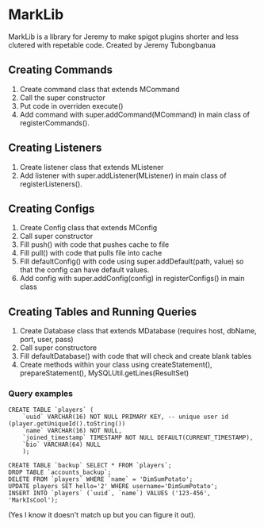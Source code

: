 <h1>MarkLib</h1>
<p>
MarkLib is a library for Jeremy to make spigot plugins shorter and less clutered with repetable code.
Created by Jeremy Tubongbanua
</p>

<h2>Creating Commands</h2>
<p>
<ol>
<li>Create command class that extends MCommand</li>
<li>Call the super constructor</li>
<li>Put code in overriden execute()</li>
<li>Add command with super.addCommand(MCommand) in main class of registerCommands().</li>
</ol>
</p>

<h2>Creating Listeners</h2>
<p>
<ol>
<li>Create listener class that extends MListener</li>
<li>Add listener with super.addListener(MListener) in main class of registerListeners().</li>
</ol>
</p>

<h2>Creating Configs</h2>
<p>
<ol>
<li>Create Config class that extends MConfig</li>
<li>Call super constructor</li>
<li>Fill push() with code that pushes cache to file</li>
<li>Fill pull() with code that pulls file into cache</li>
<li>Fill defaultConfig() with code using super.addDefault(path, value) so that the config can have default values.</li>
<li>Add config with super.addConfig(config) in registerConfigs() in main class</li>
</ol>
</p>

<h2>Creating Tables and Running Queries</h2>
<p>
<ol>
<li>Create Database class that extends MDatabase (requires host, dbName, port, user, pass)</li>
<li>Call super constructore</li>
<li>Fill defaultDatabase() with code that will check and create blank tables</li>
<li>Create methods within your class using createStatement(), prepareStatement(), MySQLUtil.getLines(ResultSet)</li>
</ol>

<h3>Query examples</h3>

```mysql
CREATE TABLE `players` (
	`uuid` VARCHAR(16) NOT NULL PRIMARY KEY, -- unique user id (player.getUniqueId().toString())
	`name` VARCHAR(16) NOT NULL,
	`joined_timestamp` TIMESTAMP NOT NULL DEFAULT(CURRENT_TIMESTAMP),
	`bio` VARCHAR(64) NULL
	);
	
CREATE TABLE `backup` SELECT * FROM `players`;
DROP TABLE `accounts_backup`;
DELETE FROM `players` WHERE `name` = 'DimSumPotato';
UPDATE players SET hello='2' WHERE username='DimSumPotato';
INSERT INTO `players` (`uuid`, `name`) VALUES ('123-456', 'MarkIsCool');
```
<p>
(Yes I know it doesn't match up but you can figure it out).
</p>